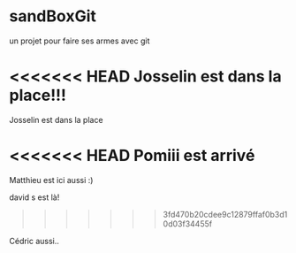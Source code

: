 ﻿# sandBoxGit
un projet pour faire ses armes avec git

<<<<<<< HEAD
Josselin est dans la place!!!
=======
Josselin est dans la place

<<<<<<< HEAD
Pomiii est arrivé
=======
Matthieu est ici aussi :)

david s est là!
>>>>>>> 3fd470b20cdee9c12879ffaf0b3d10d03f34455f

Cédric aussi..
